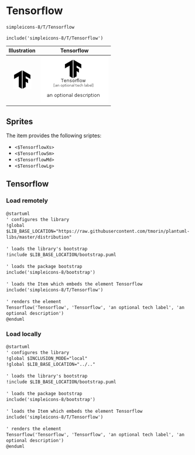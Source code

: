 # Tensorflow


```text
simpleicons-8/T/Tensorflow
```

```text
include('simpleicons-8/T/Tensorflow')
```



| Illustration | Tensorflow |
| :---: | :---: |
| ![illustration for Illustration](../../simpleicons-8/T/Tensorflow.png) | ![illustration for Tensorflow](../../simpleicons-8/T/Tensorflow.Local.png) |



## Sprites
The item provides the following sriptes:

- `<$TensorflowXs>`
- `<$TensorflowSm>`
- `<$TensorflowMd>`
- `<$TensorflowLg>`





## Tensorflow

### Load remotely
```plantuml
@startuml
' configures the library
!global $LIB_BASE_LOCATION="https://raw.githubusercontent.com/tmorin/plantuml-libs/master/distribution"

' loads the library's bootstrap
!include $LIB_BASE_LOCATION/bootstrap.puml

' loads the package bootstrap
include('simpleicons-8/bootstrap')

' loads the Item which embeds the element Tensorflow
include('simpleicons-8/T/Tensorflow')

' renders the element
Tensorflow('Tensorflow', 'Tensorflow', 'an optional tech label', 'an optional description')
@enduml
```

### Load locally
```plantuml
@startuml
' configures the library
!global $INCLUSION_MODE="local"
!global $LIB_BASE_LOCATION="../.."

' loads the library's bootstrap
!include $LIB_BASE_LOCATION/bootstrap.puml

' loads the package bootstrap
include('simpleicons-8/bootstrap')

' loads the Item which embeds the element Tensorflow
include('simpleicons-8/T/Tensorflow')

' renders the element
Tensorflow('Tensorflow', 'Tensorflow', 'an optional tech label', 'an optional description')
@enduml
```

